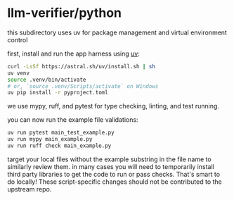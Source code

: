 # llm-verifier/python

this subdirectory uses uv for package management and virtual environment control

first, install and run the app harness using [uv](https://docs.astral.sh/uv/getting-started/installation/):

```bash
curl -LsSf https://astral.sh/uv/install.sh | sh
uv venv
source .venv/bin/activate
# or, `source .venv/Scripts/activate` on Windows
uv pip install -r pyproject.toml
```

we use mypy, ruff, and pytest for type checking, linting, and test running.

you can now run the example file validations:

```bash
uv run pytest main_test_example.py
uv run mypy main_example.py
uv run ruff check main_example.py
```

target your local files without the example substring in the file name to similarly review them.
in many cases you will need to temporarily install third party libraries to get the code to run or pass checks. That's smart to do locally! These script-specific changes should not be contributed to the upstream repo.

